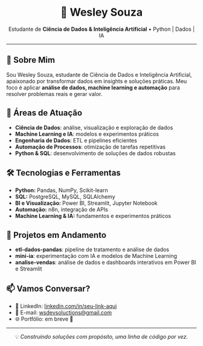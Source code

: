 <h1 align="center">🌟 Wesley Souza</h1>
<p align="center">Estudante de <strong>Ciência de Dados & Inteligência Artificial</strong> • Python | Dados | IA</p>

<hr>

<h2>🚀 Sobre Mim</h2>
<p>
Sou Wesley Souza, estudante de Ciência de Dados e Inteligência Artificial, apaixonado por transformar dados em insights e soluções práticas.  
Meu foco é aplicar <strong>análise de dados, machine learning e automação</strong> para resolver problemas reais e gerar valor.
</p>

<h2>🧠 Áreas de Atuação</h2>
<ul>
  <li><strong>Ciência de Dados</strong>: análise, visualização e exploração de dados</li>
  <li><strong>Machine Learning e IA</strong>: modelos e experimentos práticos</li>
  <li><strong>Engenharia de Dados</strong>: ETL e pipelines eficientes</li>
  <li><strong>Automação de Processos</strong>: otimização de tarefas repetitivas</li>
  <li><strong>Python & SQL</strong>: desenvolvimento de soluções de dados robustas</li>
</ul>

<h2>🛠️ Tecnologias e Ferramentas</h2>
<ul>
  <li><strong>Python:</strong> Pandas, NumPy, Scikit-learn</li>
  <li><strong>SQL:</strong> PostgreSQL, MySQL, SQLAlchemy</li>
  <li><strong>BI e Visualização:</strong> Power BI, Streamlit, Jupyter Notebook</li>
  <li><strong>Automação:</strong> n8n, integração de APIs</li>
  <li><strong>Machine Learning & IA:</strong> fundamentos e experimentos práticos</li>
</ul>

<h2>📂 Projetos em Andamento</h2>
<ul>
  <li><strong>etl-dados-pandas</strong>: pipeline de tratamento e análise de dados</li>
  <li><strong>mini-ia</strong>: experimentação com IA e modelos de Machine Learning</li>
  <li><strong>analise-vendas</strong>: análise de dados e dashboards interativos em Power BI e Streamlit</li>
</ul>

<h2>📫 Vamos Conversar?</h2>
<ul>
  <li>🔗 LinkedIn: <a href="https://linkedin.com/in/seu-link-aqui" target="_blank" rel="noopener noreferrer">linkedin.com/in/seu-link-aqui</a></li>
  <li>💬 E-mail: <a href="mailto:wsdevsoluctions@gmail.com">wsdevsoluctions@gmail.com</a></li>
  <li>🌐 Portfólio: em breve 🚧</li>
</ul>

<hr>

<p align="center">
💡 <i>Construindo soluções com propósito, uma linha de código por vez.</i>
</p>
